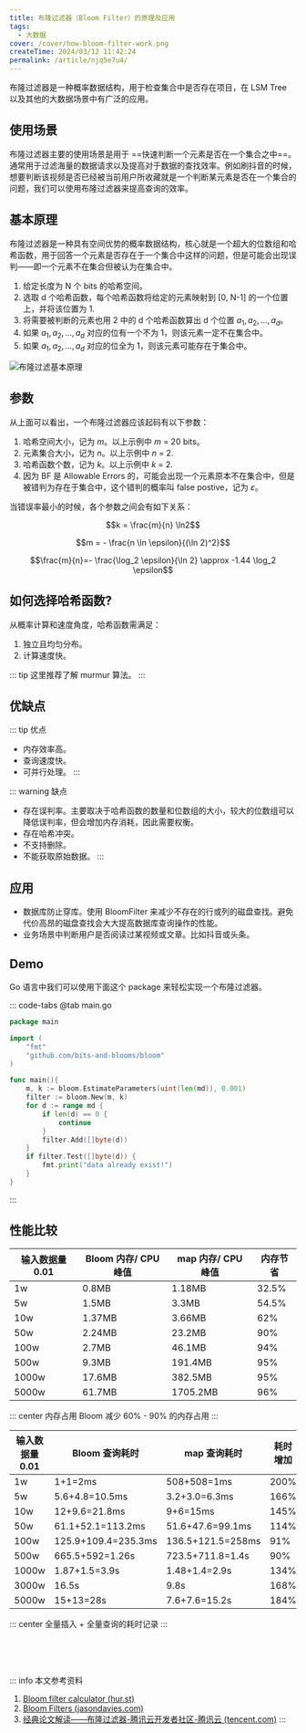 ```yaml
---
title: 布隆过滤器（Bloom Filter）的原理及应用
tags:
  - 大数据
cover: /cover/how-bloom-filter-work.png
createTime: 2024/03/12 11:42:24
permalink: /article/njq5e7u4/
---
```

布隆过滤器是一种概率数据结构，用于检查集合中是否存在项目，在 LSM Tree 以及其他的大数据场景中有广泛的应用。
<!-- more -->

## 使用场景
布隆过滤器主要的使用场景是用于 ==快速判断一个元素是否在一个集合之中==。通常用于过滤海量的数据请求以及提高对于数据的查找效率。例如刷抖音的时候，想要判断该视频是否已经被当前用户所收藏就是一个判断某元素是否在一个集合的问题，我们可以使用布隆过滤器来提高查询的效率。

## 基本原理
布隆过滤器是一种具有空间优势的概率数据结构，核心就是一个超大的位数组和哈希函数，用于回答一个元素是否存在于一个集合中这样的问题，但是可能会出现误判——即一个元素不在集合但被认为在集合中。
1. 给定长度为 N 个 bits 的哈希空间。
2. 选取 d 个哈希函数，每个哈希函数将给定的元素映射到 [0, N-1] 的一个位置上，并将该位置为 1.
3. 将需要被判断的元素也用 2 中的 d 个哈希函数算出 d 个位置 $a_1, a_2, \dots , a_d$。
4. 如果 $a_1, a_2, \dots , a_d$ 对应的位有一个不为 1，则该元素一定不在集合中。
5. 如果 $a_1, a_2, \dots , a_d$ 对应的位全为 1，则该元素可能存在于集合中。

![布隆过滤基本原理](/illustration/bloom-filter.png)

## 参数
从上面可以看出，一个布隆过滤器应该起码有以下参数：

1. 哈希空间大小，记为 $m$。以上示例中 $m$ = 20 bits。
2. 元素集合大小，记为 $n$。以上示例中 $n$ = 2.
3. 哈希函数个数，记为 $k$。以上示例中 $k$ = 2.
4. 因为 BF 是 Allowable Errors 的，可能会出现一个元素原本不在集合中，但是被错判为存在于集合中，这个错判的概率叫 false postive，记为 $\varepsilon$。

当错误率最小的时候，各个参数之间会有如下关系：

$$k = \frac{m}{n} \ln2$$

$$m = - \frac{n \ln \epsilon}{(\ln 2)^2}$$

$$\frac{m}{n}=- \frac{\log_2 \epsilon}{\ln 2} \approx -1.44 \log_2 \epsilon$$

## 如何选择哈希函数?
从概率计算和速度角度，哈希函数需满足：
1. 独立且均匀分布。
2. 计算速度快。

::: tip 这里推荐了解 murmur 算法。
:::

## 优缺点
::: tip 优点
- 内存效率高。
- 查询速度快。
- 可并行处理。
:::

::: warning 缺点
- 存在误判率。主要取决于哈希函数的数量和位数组的大小，较大的位数组可以降低误判率，但会增加内存消耗，因此需要权衡。
- 存在哈希冲突。
- 不支持删除。
- 不能获取原始数据。
:::

## 应用
- 数据库防止穿库。使用 BloomFilter 来减少不存在的行或列的磁盘查找。避免代价高昂的磁盘查找会大大提高数据库查询操作的性能。
- 业务场景中判断用户是否阅读过某视频或文章。比如抖音或头条。

## Demo
Go 语言中我们可以使用下面这个 package 来轻松实现一个布隆过滤器。
<RepoCard repo="bits-and-blooms/bloom" />

::: code-tabs
@tab main.go
```go
package main

import (
    "fmt"
    "github.com/bits-and-blooms/bloom"
)

func main(){
    m, k := bloom.EstimateParameters(uint(len(md)), 0.001)
    filter := bloom.New(m, k)
    for d := range md {
        if len(d) == 0 {
            continue
        }
        filter.Add([]byte(d))
    }
    if filter.Test([]byte(d)) {
        fmt.print("data already exist!")
    }
}
```
:::

## 性能比较
| 输入数据量 0.01 | Bloom 内存/ CPU 峰值 | map 内存/ CPU 峰值 | 内存节省 |
| --------------- | -------------------- | ------------------ | -------- |
| 1w              | 0.8MB                | 1.18MB             | 32.5%    |
| 5w              | 1.5MB                | 3.3MB              | 54.5%    |
| 10w             | 1.37MB               | 3.66MB             | 62%      |
| 50w             | 2.24MB               | 23.2MB             | 90%      |
| 100w            | 2.7MB                | 46.1MB             | 94%      |
| 500w            | 9.3MB                | 191.4MB            | 95%      |
| 1000w           | 17.6MB               | 382.5MB            | 95%      |
| 5000w           | 61.7MB               | 1705.2MB           | 96%      |
::: center
内存占用 Bloom 减少 60% - 90% 的内存占用
:::

| 输入数据量 0.01 | Bloom 查询耗时      | map 查询耗时      | 耗时增加 |
| --------------- | ------------------- | ----------------- | -------- |
| 1w              | 1+1=2ms             | 508+508=1ms       | 200%     |
| 5w              | 5.6+4.8=10.5ms      | 3.2+3.0=6.3ms     | 166%     |
| 10w             | 12+9.6=21.8ms       | 9+6=15ms          | 145%     |
| 50w             | 61.1+52.1=113.2ms   | 51.6+47.6=99.1ms  | 114%     |
| 100w            | 125.9+109.4=235.3ms | 136.5+121.5=258ms | 91%      |
| 500w            | 665.5+592=1.26s     | 723.5+711.8=1.4s  | 90%      |
| 1000w           | 1.87+1.5=3.9s       | 1.48+1.4=2.9s     | 134%     |
| 3000w           | 16.5s               | 9.8s              | 168%     |
| 5000w           | 15+13=28s           | 7.6+7.6=15.2s     | 184%     |
::: center
全量插入 + 全量查询的耗时记录
:::

<br /><br /><br />

::: info 本文参考资料
1. [Bloom filter calculator (hur.st)](https://hur.st/bloomfilter/?n=0.01k&p=0.1&m=&k=)
2. [Bloom Filters (jasondavies.com)](https://www.jasondavies.com/bloomfilter/)
3. [经典论文解读——布隆过滤器-腾讯云开发者社区-腾讯云 (tencent.com)](https://cloud.tencent.com/developer/article/2255688)
:::
